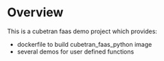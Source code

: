 # Overview
This is a cubetran faas demo project which provides:
- dockerfile to build cubetran_faas_python image
- several demos for user defined functions